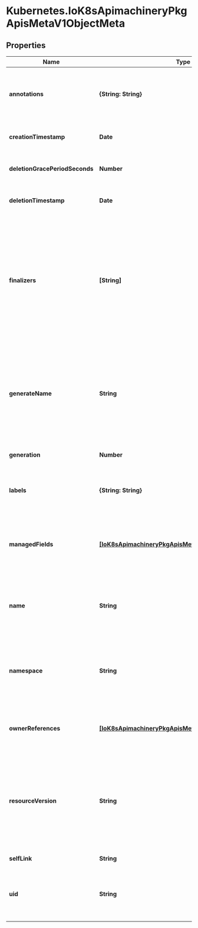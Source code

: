 # Kubernetes.IoK8sApimachineryPkgApisMetaV1ObjectMeta

## Properties

Name | Type | Description | Notes
------------ | ------------- | ------------- | -------------
**annotations** | **{String: String}** | Annotations is an unstructured key value map stored with a resource that may be set by external tools to store and retrieve arbitrary metadata. They are not queryable and should be preserved when modifying objects. More info: https://kubernetes.io/docs/concepts/overview/working-with-objects/annotations | [optional] 
**creationTimestamp** | **Date** | Time is a wrapper around time.Time which supports correct marshaling to YAML and JSON.  Wrappers are provided for many of the factory methods that the time package offers. | [optional] 
**deletionGracePeriodSeconds** | **Number** | Number of seconds allowed for this object to gracefully terminate before it will be removed from the system. Only set when deletionTimestamp is also set. May only be shortened. Read-only. | [optional] 
**deletionTimestamp** | **Date** | Time is a wrapper around time.Time which supports correct marshaling to YAML and JSON.  Wrappers are provided for many of the factory methods that the time package offers. | [optional] 
**finalizers** | **[String]** | Must be empty before the object is deleted from the registry. Each entry is an identifier for the responsible component that will remove the entry from the list. If the deletionTimestamp of the object is non-nil, entries in this list can only be removed. Finalizers may be processed and removed in any order.  Order is NOT enforced because it introduces significant risk of stuck finalizers. finalizers is a shared field, any actor with permission can reorder it. If the finalizer list is processed in order, then this can lead to a situation in which the component responsible for the first finalizer in the list is waiting for a signal (field value, external system, or other) produced by a component responsible for a finalizer later in the list, resulting in a deadlock. Without enforced ordering finalizers are free to order amongst themselves and are not vulnerable to ordering changes in the list. | [optional] 
**generateName** | **String** | GenerateName is an optional prefix, used by the server, to generate a unique name ONLY IF the Name field has not been provided. If this field is used, the name returned to the client will be different than the name passed. This value will also be combined with a unique suffix. The provided value has the same validation rules as the Name field, and may be truncated by the length of the suffix required to make the value unique on the server.  If this field is specified and the generated name exists, the server will return a 409.  Applied only if Name is not specified. More info: https://git.k8s.io/community/contributors/devel/sig-architecture/api-conventions.md#idempotency | [optional] 
**generation** | **Number** | A sequence number representing a specific generation of the desired state. Populated by the system. Read-only. | [optional] 
**labels** | **{String: String}** | Map of string keys and values that can be used to organize and categorize (scope and select) objects. May match selectors of replication controllers and services. More info: https://kubernetes.io/docs/concepts/overview/working-with-objects/labels | [optional] 
**managedFields** | [**[IoK8sApimachineryPkgApisMetaV1ManagedFieldsEntry]**](IoK8sApimachineryPkgApisMetaV1ManagedFieldsEntry.md) | ManagedFields maps workflow-id and version to the set of fields that are managed by that workflow. This is mostly for internal housekeeping, and users typically shouldn&#39;t need to set or understand this field. A workflow can be the user&#39;s name, a controller&#39;s name, or the name of a specific apply path like \&quot;ci-cd\&quot;. The set of fields is always in the version that the workflow used when modifying the object. | [optional] 
**name** | **String** | Name must be unique within a namespace. Is required when creating resources, although some resources may allow a client to request the generation of an appropriate name automatically. Name is primarily intended for creation idempotence and configuration definition. Cannot be updated. More info: https://kubernetes.io/docs/concepts/overview/working-with-objects/names#names | [optional] 
**namespace** | **String** | Namespace defines the space within which each name must be unique. An empty namespace is equivalent to the \&quot;default\&quot; namespace, but \&quot;default\&quot; is the canonical representation. Not all objects are required to be scoped to a namespace - the value of this field for those objects will be empty.  Must be a DNS_LABEL. Cannot be updated. More info: https://kubernetes.io/docs/concepts/overview/working-with-objects/namespaces | [optional] 
**ownerReferences** | [**[IoK8sApimachineryPkgApisMetaV1OwnerReference]**](IoK8sApimachineryPkgApisMetaV1OwnerReference.md) | List of objects depended by this object. If ALL objects in the list have been deleted, this object will be garbage collected. If this object is managed by a controller, then an entry in this list will point to this controller, with the controller field set to true. There cannot be more than one managing controller. | [optional] 
**resourceVersion** | **String** | An opaque value that represents the internal version of this object that can be used by clients to determine when objects have changed. May be used for optimistic concurrency, change detection, and the watch operation on a resource or set of resources. Clients must treat these values as opaque and passed unmodified back to the server. They may only be valid for a particular resource or set of resources.  Populated by the system. Read-only. Value must be treated as opaque by clients and . More info: https://git.k8s.io/community/contributors/devel/sig-architecture/api-conventions.md#concurrency-control-and-consistency | [optional] 
**selfLink** | **String** | Deprecated: selfLink is a legacy read-only field that is no longer populated by the system. | [optional] 
**uid** | **String** | UID is the unique in time and space value for this object. It is typically generated by the server on successful creation of a resource and is not allowed to change on PUT operations.  Populated by the system. Read-only. More info: https://kubernetes.io/docs/concepts/overview/working-with-objects/names#uids | [optional] 


